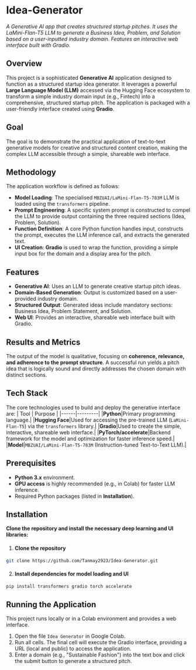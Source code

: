 # Idea-Generator
*A Generative AI app that creates structured startup pitches. It uses the LaMini-Flan-T5 LLM to generate a Business Idea, Problem, and Solution based on a user-inputted industry domain. Features an interactive web interface built with Gradio.*

## Overview
This project is a sophisticated **Generative AI** application designed to function as a structured startup idea generator. It leverages a powerful **Large Language Model (LLM)** accessed via the Hugging Face ecosystem to transform a simple industry domain input (e.g., Fintech) into a comprehensive, structured startup pitch. The application is packaged with a user-friendly interface created using **Gradio**.

## Goal
The goal is to demonstrate the practical application of text-to-text generative models for creative and structured content creation, making the complex LLM accessible through a simple, shareable web interface.

## Methodology
The application workflow is defined as follows:
- **Model Loading**: The specialised `MBZUAI/LaMini-Flan-T5-783M` LLM is loaded using the `transformers` pipeline.
- **Prompt Engineering**: A specific system prompt is constructed to compel the LLM to provide output containing the three required sections (Idea, Problem, Solution).
- **Function Definition**: A core Python function handles input, constructs the prompt, executes the LLM inference call, and extracts the generated text.
- **UI Creation**: **Gradio** is used to wrap the function, providing a simple input box for the domain and a display area for the pitch.

## Features
- **Generative AI**: Uses an LLM to generate creative startup pitch ideas.
- **Domain-Based Generation**: Output is customized based on a user-provided industry domain.
- **Structured Output**: Generated ideas include mandatory sections: Business Idea, Problem Statement, and Solution.
- **Web UI**: Provides an interactive, shareable web interface built with Gradio.

## Results and Metrics
The output of the model is qualitative, focusing on **coherence, relevance, and adherence to the prompt structure**. A successful run yields a pitch idea that is logically sound and directly addresses the chosen domain with distinct sections.

## Tech Stack
The core technologies used to build and deploy the generative interface are:
| Tool | Purpose |
|------|---------|
|**Python**|Primary programming language.|
|**Hugging Face**|Used for accessing the pre-trained LLM (`LaMini-Flan-T5`) via the `transformers` library.|
|**Gradio**|Used to create the simple, interactive, shareable web interface.|
|**PyTorch/accelerate**|Backend framework for the model and optimization for faster inference speed.|
|**Model**|`MBZUAI/LaMini-Flan-T5-783M` (Instruction-tuned Text-to-Text LLM).|

## Prerequisites
- **Python 3.x** environment.
- **GPU access** is highly recommended (e.g., in Colab) for faster LLM inference.
- Required Python packages (listed in **Installation**).

## Installation
**Clone the repository and install the necessary deep learning and UI libraries:**

1. #### Clone the repository
```bash
git clone https://github.com/Tanmay2923/Idea-Generator.git
```

2. #### Install dependencies for model loading and UI
```bash
pip install transformers gradio torch accelerate
```

## Running the Application
This project runs locally or in a Colab environment and provides a web interface.
1. Open the file `Idea Generator` in Google Colab.
2. Run all cells. The final cell will execute the Gradio interface, providing a URL (local and public) to access the application.
3. Enter a domain (e.g., "Sustainable Fashion") into the text box and click the submit button to generate a structured pitch.
